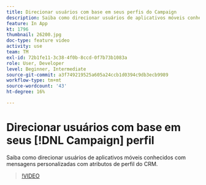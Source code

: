 ```yaml
---
title: Direcionar usuários com base em seus perfis do Campaign
description: Saiba como direcionar usuários de aplicativos móveis conhecidos com mensagens personalizadas com atributos de perfil do CRM.
feature: In App
kt: 1796
thumbnail: 26200.jpg
doc-type: feature video
activity: use
team: TM
exl-id: 72b1fe11-3c38-4f0b-8ccd-0f7b73b1083a
role: User, Developer
level: Beginner, Intermediate
source-git-commit: a3f749219525a605a24ccb1d0394c9db3ecb9989
workflow-type: tm+mt
source-wordcount: '43'
ht-degree: 16%

---
```


# Direcionar usuários com base em seus [!DNL Campaign] perfil

Saiba como direcionar usuários de aplicativos móveis conhecidos com mensagens personalizadas com atributos de perfil do CRM.

>[!VIDEO](https://video.tv.adobe.com/v/26200?quality=12&learn=on)
